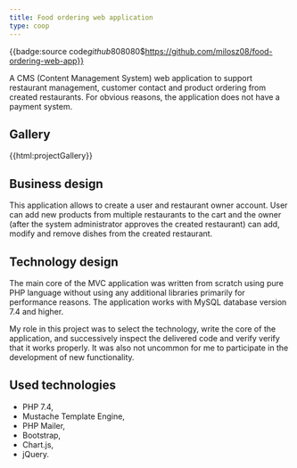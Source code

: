 ```yaml
---
title: Food ordering web application
type: coop
---
```


{{badge:source code$github$808080$https://github.com/milosz08/food-ordering-web-app}}

A CMS (Content Management System) web application to support restaurant management, customer contact and product
ordering from created restaurants. For obvious reasons, the application does not have a payment system.

## Gallery

{{html:projectGallery}}

## Business design

This application allows to create a user and restaurant owner account. User can add new products from multiple
restaurants to the cart and the owner (after the system administrator approves the created restaurant) can add, modify
and remove dishes from the created restaurant.

## Technology design

The main core of the MVC application was written from scratch using pure PHP language without using any additional
libraries primarily for performance reasons. The application works with MySQL database version 7.4 and higher.

My role in this project was to select the technology, write the core of the application, and successively inspect the
delivered code and verify verify that it works properly. It was also not uncommon for me to participate in the
development of new functionality.

## Used technologies

- PHP 7.4,
- Mustache Template Engine,
- PHP Mailer,
- Bootstrap,
- Chart.js,
- jQuery.
